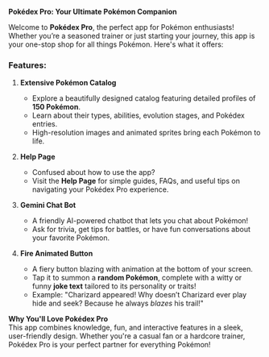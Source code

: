 **Pokédex Pro: Your Ultimate Pokémon Companion**  

Welcome to **Pokédex Pro**, the perfect app for Pokémon enthusiasts! Whether you’re a seasoned trainer or just starting your journey, this app is your one-stop shop for all things Pokémon. Here's what it offers:  

### **Features:**  
1. **Extensive Pokémon Catalog**  
   - Explore a beautifully designed catalog featuring detailed profiles of **150 Pokémon**.  
   - Learn about their types, abilities, evolution stages, and Pokédex entries.  
   - High-resolution images and animated sprites bring each Pokémon to life.  

2. **Help Page**  
   - Confused about how to use the app?  
   - Visit the **Help Page** for simple guides, FAQs, and useful tips on navigating your Pokédex Pro experience.  

3. **Gemini Chat Bot**  
   - A friendly AI-powered chatbot that lets you chat about Pokémon!  
   - Ask for trivia, get tips for battles, or have fun conversations about your favorite Pokémon.  

4. **Fire Animated Button**  
   - A fiery button blazing with animation at the bottom of your screen.  
   - Tap it to summon a **random Pokémon**, complete with a witty or funny **joke text** tailored to its personality or traits!  
   - Example: "Charizard appeared! Why doesn’t Charizard ever play hide and seek? Because he always *blazes* his trail!"  

**Why You'll Love Pokédex Pro**  
This app combines knowledge, fun, and interactive features in a sleek, user-friendly design. Whether you're a casual fan or a hardcore trainer, Pokédex Pro is your perfect partner for everything Pokémon!


